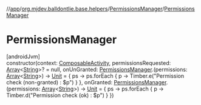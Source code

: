 //[app](../../../index.md)/[org.mjdev.balldontlie.base.helpers](../index.md)/[PermissionsManager](index.md)/[PermissionsManager](-permissions-manager.md)

# PermissionsManager

[androidJvm]\
constructor(context: [ComposableActivity](../../org.mjdev.balldontlie.base.activity/-composable-activity/index.md), permissionsRequested: [Array](https://kotlinlang.org/api/latest/jvm/stdlib/kotlin/-array/index.html)&lt;[String](https://kotlinlang.org/api/latest/jvm/stdlib/kotlin/-string/index.html)&gt;? = null, onUnGranted: [PermissionsManager](index.md).(permissions: [Array](https://kotlinlang.org/api/latest/jvm/stdlib/kotlin/-array/index.html)&lt;[String](https://kotlinlang.org/api/latest/jvm/stdlib/kotlin/-string/index.html)&gt;) -&gt; [Unit](https://kotlinlang.org/api/latest/jvm/stdlib/kotlin/-unit/index.html) = { ps -&gt;
        ps.forEach { p -&gt;
            Timber.e(&quot;Permission check (non-granted) : $p&quot;)
        }
    }, onGranted: [PermissionsManager](index.md).(permissions: [Array](https://kotlinlang.org/api/latest/jvm/stdlib/kotlin/-array/index.html)&lt;[String](https://kotlinlang.org/api/latest/jvm/stdlib/kotlin/-string/index.html)&gt;) -&gt; [Unit](https://kotlinlang.org/api/latest/jvm/stdlib/kotlin/-unit/index.html) = { ps -&gt;
        ps.forEach { p -&gt;
            Timber.d(&quot;Permission check (ok) : $p&quot;)
        }
    })
